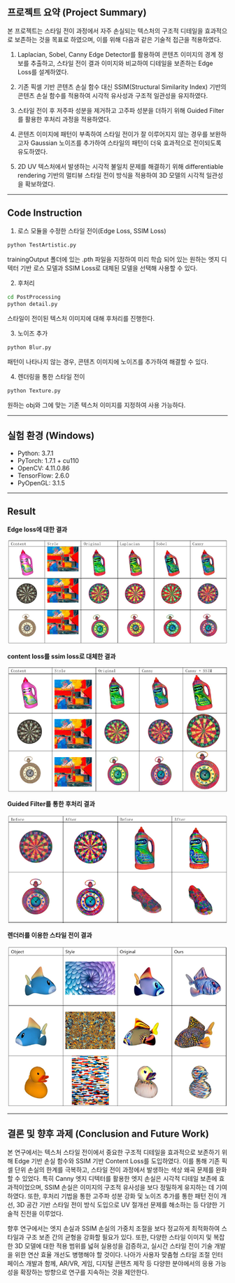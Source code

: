 ## 프로젝트 요약 (Project Summary)

본 프로젝트는 스타일 전이 과정에서 자주 손실되는 텍스처의 구조적 디테일을 효과적으로 보존하는 것을 목표로 하였으며, 이를 위해 다음과 같은 기술적 접근을 적용하였다.

1. Laplacian, Sobel, Canny Edge Detector를 활용하여 콘텐츠 이미지의 경계 정보를 추출하고, 스타일 전이 결과 이미지와 비교하여 디테일을 보존하는 Edge Loss를 설계하였다.

2. 기존 픽셀 기반 콘텐츠 손실 함수 대신 SSIM(Structural Similarity Index) 기반의 콘텐츠 손실 함수를 적용하여 시각적 유사성과 구조적 일관성을 유지하였다.

3. 스타일 전이 후 저주파 성분을 제거하고 고주파 성분을 더하기 위해 Guided Filter를 활용한 후처리 과정을 적용하였다.

4. 콘텐츠 이미지에 패턴이 부족하여 스타일 전이가 잘 이루어지지 않는 경우를 보완하고자 Gaussian 노이즈를 추가하여 스타일의 패턴이 더욱 효과적으로 전이되도록 유도하였다.

5. 2D UV 텍스처에서 발생하는 시각적 불일치 문제를 해결하기 위해 differentiable rendering 기반의 멀티뷰 스타일 전이 방식을 적용하여 3D 모델의 시각적 일관성을 확보하였다.
---
## Code Instruction
1. 로스 모듈을 수정한 스타일 전이(Edge Loss, SSIM Loss)
```bash
python TestArtistic.py
```
trainingOutput 폴더에 있는 .pth 파일을 지정하여 미리 학습 되어 있는 원하는 엣지 디텍터 기반 로스 모델과 SSIM Loss로 대체된 모델을 선택해 사용할 수 있다.

2. 후처리
```bash
cd PostProcessing
python detail.py
```
스타일이 전이된 텍스처 이미지에 대해 후처리를 진행한다.

3. 노이즈 추가
```bash
python Blur.py
```
패턴이 나타나지 않는 경우, 콘텐츠 이미지에 노이즈를 추가하여 해결할 수 있다.

4. 렌더링을 통한 스타일 전이
```bash
python Texture.py
```
원하는 obj와 그에 맞는 기존 텍스처 이미지를 지정하여 사용 가능하다.

---
## 실험 환경 (Windows)
- Python: 3.7.1
- PyTorch: 1.7.1 + cu110
- OpenCV: 4.11.0.86
- TensorFlow: 2.6.0
- PyOpenGL: 3.1.5
---
## Result
**Edge loss에 대한 결과**

![alt text](image.png)


**content loss를 ssim loss로 대체한 결과**

![alt text](image-1.png)


**Guided Filter를 통한 후처리 결과**

![alt text](image-2.png)


**렌더러를 이용한 스타일 전이 결과**

![alt text](image-3.png)

---

## 결론 및 향후 과제 (Conclusion and Future Work)
본 연구에서는 텍스처 스타일 전이에서 중요한 구조적 디테일을 효과적으로 보존하기 위해 Edge 기반 손실 함수와 SSIM 기반 Content Loss를 도입하였다. 이를 통해 기존 픽셀 단위 손실의 한계를 극복하고, 스타일 전이 과정에서 발생하는 색상 왜곡 문제를 완화할 수 있었다. 특히 Canny 엣지 디텍터를 활용한 엣지 손실은 시각적 디테일 보존에 효과적이었으며, SSIM 손실은 이미지의 구조적 유사성을 보다 정밀하게 유지하는 데 기여하였다. 또한, 후처리 기법을 통한 고주파 성분 강화 및 노이즈 추가를 통한 패턴 전이 개선, 3D 공간 기반 스타일 전이 방식 도입으로 UV 절개선 문제를 해소하는 등 다양한 기술적 진전을 이루었다.


향후 연구에서는 엣지 손실과 SSIM 손실의 가중치 조절을 보다 정교하게 최적화하여 스타일과 구조 보존 간의 균형을 강화할 필요가 있다. 또한, 다양한 스타일 이미지 및 복잡한 3D 모델에 대한 적용 범위를 넓혀 실용성을 검증하고, 실시간 스타일 전이 기술 개발을 위한 연산 효율 개선도 병행해야 할 것이다. 나아가 사용자 맞춤형 스타일 조절 인터페이스 개발과 함께, AR/VR, 게임, 디지털 콘텐츠 제작 등 다양한 분야에서의 응용 가능성을 확장하는 방향으로 연구를 지속하는 것을 제안한다.
